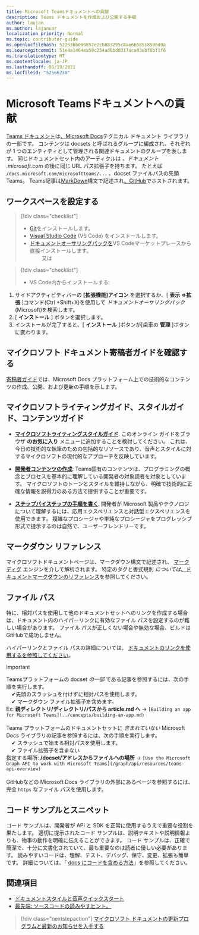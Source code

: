 ```yaml
---
title: Microsoft Teamsドキュメントへの貢献
description: Teams ドキュメントを作成および公開する手順
author: laujan
ms.author: lajanuar
localization_priority: Normal
ms.topic: contributor-guide
ms.openlocfilehash: 52253bb096857e2cb883295c8ae6b58518506d9a
ms.sourcegitcommit: 51e4a1464ea58c254ad6bd0317aca03ebf6bf1f6
ms.translationtype: MT
ms.contentlocale: ja-JP
ms.lasthandoff: 05/19/2021
ms.locfileid: "52566230"
---
```

# <a name="contributing-to-microsoft-teams-documentation"></a>Microsoft Teamsドキュメントへの貢献

[Teams ドキュメント](/microsoftteams/platform/overview)は[、Microsoft Docs](https://docs.microsoft.com/)テクニカル ドキュメント ライブラリの一部です。 コンテンツは docsets と呼ばれるグループに編成され、それぞれが 1 つのエンティティとして管理される関連ドキュメントのグループを表します。 同じドキュメントセット内のアーティクルは *、ドキュメント <span></span> .microsoft.com* の後に同じ URL パス拡張子を持ちます。  たとえば `/docs.microsoft.com/microsoftteams/...` 、docset ファイルパスの先頭Teams。 Teams記事は[MarkDown](#markdown-reference)構文で記述され[、GitHub](https://github.com/MicrosoftDocs/msteams-docs/tree/master/msteams-platform)でホストされます。

## <a name="set-up-your-workspace"></a>ワークスペースを設定する

> [!div class="checklist"]
>
> * [Git](https://git-scm.com/book/en/v2/Getting-Started-Installing-Git)をインストールします。
> * [Visual Studio Code](https://code.visualstudio.com/) (VS Code) をインストールします。
> * [ドキュメントオーサリングパックを](https://marketplace.visualstudio.com/items?itemName=docsmsft.docs-authoring-pack)VS Codeマーケットプレースから直接インストールします。
<br>&emsp;&emsp; 又は

> [!div class="checklist"]
>
> * VS Code内からインストールする:

   1. サイドアクティビティバーの **[拡張機能]アイコン** を選択するか、[ **表示 =>拡張** ]コマンド(Ctrl +Shift+X)を使用して *ドキュメントオーサリングパック* (Microsoft)を検索します。
   1. [ **インストール** ] ボタンを選択します。
   1. インストールが完了すると、[ **インストール** ]ボタンが[歯車の **管理** ]ボタンに変わります。

## <a name="review-the-microsoft-docs-contributors-guide"></a>マイクロソフト ドキュメント寄稿者ガイドを確認する

[寄稿者ガイド](/contribute)では、Microsoft Docs プラットフォーム上での技術的なコンテンツの作成、公開、および更新の手順を示します。

## <a name="microsoft-writing-style-and-content-guides"></a>マイクロソフトライティングガイド、スタイルガイド、コンテンツガイド

* **[マイクロソフトライティングスタイルガイド](/style-guide/welcome)**. このオンライン ガイドをブラウザ **のお気に入り** メニューに追加することを検討してください。 これは、今日の技術的な執筆のための包括的なリソースであり、音声とスタイルに対するマイクロソフトの現代的なアプローチを反映しています。

* **[開発者コンテンツの作成](/style-guide/developer-content/)**: Teams固有のコンテンツは、プログラミングの概念とプロセスを基本的に理解している開発者の対象読者を対象としています。 マイクロソフトのトーンとスタイルを維持しながら、明確で技術的に正確な情報を説得力のある方法で提供することが重要です。

* **[ステップバイステップの手順を書く](/style-guide/procedures-instructions/writing-step-by-step-instructions)**. 開発者が Microsoft 製品やテクノロジについて理解するには、応用エクスペリエンスと対話型エクスペリエンスを使用できます。 複雑なプロシージャや単純なプロシージャをプログレッシブ形式で提示するのは自然で、ユーザーフレンドリーです。

## <a name="markdown-reference"></a>マークダウン リファレンス

 マイクロソフトドキュメントページは、マークダウン構文で記述され、 [マークディグ](https://github.com/lunet-io/markdig) エンジンを介して解析されます。 特定のタグと書式規則 *については*[、ドキュメントマークダウンのリファレンス](/contribute/markdown-reference)を参照してください。

## <a name="file-paths"></a>ファイル パス

特に、相対パスを使用して他のドキュメントセットへのリンクを作成する場合は、ドキュメント内のハイパーリンクに有効なファイル パスを設定するのが難しい場合があります。  ファイル パスが正しくない場合や無効な場合、ビルドはGitHubで成功しません。

ハイパーリンクとファイル パスの詳細については、 [ドキュメントのリンクを使用するを参照してください](/contribute/how-to-write-links)。

>[!IMPORTANT]
> Teamsプラットフォームの docset *の一部* である記事を参照するには、次の手順を実行します。<br>
> &emsp;&#x2714;先頭のスラッシュを付けずに相対パスを使用します。<br>
> &emsp;&#x2714; マークダウン ファイル拡張子を含めます。<br>
>Ex:  **親ディレクトリ/ディレクトリ/パスから article.md へ** -> `[Building an app for Microsoft Teams](../concepts/building-an-app.md)` <br><br>
> Teams プラットフォームのドキュメントセットに *含まれていない* Microsoft Docs ライブラリの記事を参照するには、次の手順を実行します。<br>
> &emsp;&#x2714; スラッシュで始まる相対パスを使用します。<br>
> &emsp;&#x2714; ファイル拡張子を含まない <br> 指定する場所:  **/docset/アドレスからファイルへの場所** -> `[Use the Microsoft Graph API to work with Microsoft Teams](/graph/api/resources/teams-api-overview)`<br><br>
> GitHubなどの Microsoft Docs ライブラリの外部にあるページを参照するには、完全 `https` なファイル パスを使用します。<br>

## <a name="code-samples-and-snippets"></a>コード サンプルとスニペット

コード サンプルは、開発者が API と SDK を正常に使用するうえで重要な役割を果たします。 適切に提示されたコード サンプルは、説明テキストや説明情報よりも、物事の動作を明確に伝えることができます。 コード サンプルは、正確で簡潔で、十分に文書化されていて、最も重要なのは読者に優しい必要があります。 読みやすいコードは、理解、テスト、デバッグ、保守、変更、拡張も簡単です。 詳細については、「 [docs にコードを含める方法](/contribute/code-in-docs)」を参照してください。

## <a name="see-also"></a>関連項目

* [ドキュメントスタイルと音声クイックスタート](/contribute/style-quick-start)
* [最先端: ソースコードの読みやすヒント。](/archive/msdn-magazine/2014/october/cutting-edge-source-code-readability-tips)

> [!div class="nextstepaction"]
> [マイクロソフト ドキュメントの更新プログラムと最新のお知らせを入手する](/teamblog)
